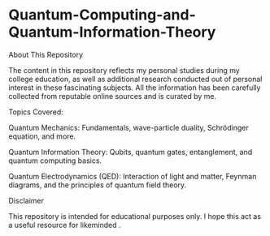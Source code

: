 # Quantum-Computing-and-Quantum-Information-Theory
About This Repository

The content in this repository reflects my personal studies during my college education, as well as additional research conducted out of personal interest in these fascinating subjects. All the information has been carefully collected from reputable online sources and is curated by me.

Topics Covered:

Quantum Mechanics: Fundamentals, wave-particle duality, Schrödinger equation, and more.

Quantum Information Theory: Qubits, quantum gates, entanglement, and quantum computing basics.

Quantum Electrodynamics (QED): Interaction of light and matter, Feynman diagrams, and the principles of quantum field theory.

Disclaimer

This repository is intended for educational purposes only. I hope this act as a useful resource for likeminded .
